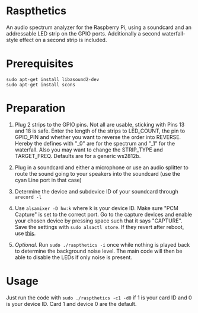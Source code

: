 # Raspthetics
An audio spectrum analyzer for the Raspberry Pi, using a soundcard and an addressable LED strip on the GPIO ports. Additionally a second waterfall-style effect on a second strip is included.

# Prerequisites

	sudo apt-get install libasound2-dev
	sudo apt-get install scons



# Preparation
1. Plug 2 strips to the GPIO pins. Not all are usable, sticking with Pins 13 and 18 is safe. Enter the length of the strips to LED_COUNT, the pin to GPIO_PIN and whether you want to reverse the order into REVERSE. Hereby the defines with "\_0" are for the spectrum and "\_1" for the waterfall. Also you may want to change the STRIP_TYPE and TARGET_FREQ. Defaults are for a generic ws2812b.

2. Plug in a soundcard and either a microphone or use an audio splitter to route the sound going to your speakers into the soundcard (use the cyan Line port in that case)

3. Determine the device and subdevice ID of your soundcard through `arecord -l`

4. Use `alsamixer -D hw:k` where k is your device ID. Make sure  "PCM Capture" is set to the correct port. Go to the capture devices and enable your chosen device by pressing space such that it says "CAPTURE". Save the settings with `sudo alsactl store`. If they revert after reboot, use [this](https://dev.to/luisabianca/fix-alsactl-store-that-does-not-save-alsamixer-settings-130i "this").

5. *Optional*. Run `sudo ./raspthetics -i` once while nothing is played back to determine the background noise level. The main code will then be able to disable the LEDs if only noise is present.

# Usage

Just run the code with `sudo ./raspthetics -c1 -d0` if 1 is your card ID and 0 is your device ID. Card 1 and device 0 are the default.
